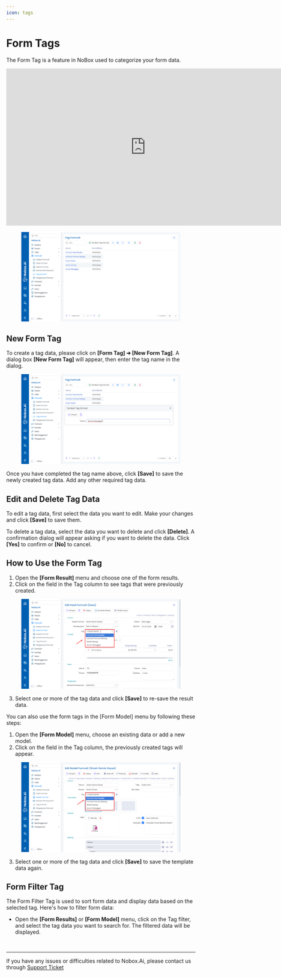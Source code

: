 ```yaml
---
icon: tags
---
```


# Form Tags

The Form Tag is a feature in NoBox used to categorize your form data.

<iframe width="742" height="418" src="https://www.youtube.com/embed/zZuBGsGfRqQ/" title="01. Instalasi NoBox Desktop" frameborder="0" allow="accelerometer; autoplay; clipboard-write; encrypted-media; gyroscope; picture-in-picture; web-share" referrerpolicy="strict-origin-when-cross-origin" allowfullscreen></iframe>

<figure><img src="../../.gitbook/assets/Tag Formulir.png" alt=""><figcaption></figcaption></figure>

## **New Form Tag**

To create a tag data, please click on **\[Form Tag] ➔ \[New Form Tag]**. A dialog box **\[New Form Tag]** will appear, then enter the tag name in the dialog.

<figure><img src="../../.gitbook/assets/Tambah Tag Formulir.png" alt=""><figcaption></figcaption></figure>

Once you have completed the tag name above, click **\[Save]** to save the newly created tag data. Add any other required tag data.

## **Edit and Delete Tag Data**

To edit a tag data, first select the data you want to edit. Make your changes and click **\[Save]** to save them.

To delete a tag data, select the data you want to delete and click **\[Delete]**. A confirmation dialog will appear asking if you want to delete the data. Click **\[Yes]** to confirm or **\[No]** to cancel.

## **How to Use the Form Tag**

1. Open the **\[Form Result]** menu and choose one of the form results.
2. Click on the field in the Tag column to see tags that were previously created.

<figure><img src="../../.gitbook/assets/Penggunaan Tag Formurlir (Hasil Formulir).png" alt=""><figcaption></figcaption></figure>

3. Select one or more of the tag data and click **\[Save]** to re-save the result data.

You can also use the form tags in the \[Form Model] menu by following these steps:

1. Open the **\[Form Model]** menu, choose an existing data or add a new model.
2. Click on the field in the Tag column, the previously created tags will appear.

<figure><img src="../../.gitbook/assets/Penggunaan Tag Formurlir.png" alt=""><figcaption></figcaption></figure>

3. Select one or more of the tag data and click **\[Save]** to save the template data again.

## **Form Filter Tag**

The Form Filter Tag is used to sort form data and display data based on the selected tag. Here's how to filter form data:

- Open the **\[Form Results]** or **\[Form Model]** menu, click on the Tag filter, and select the tag data you want to search for. The filtered data will be displayed.

<figure><img src="https://crm.nobox.ai/media/public/Knowlegde%20Base%20Indo%20Version/Formulir/Tag%20Formulir/Filter%20Tag%20Formulir.png" alt=""><figcaption></figcaption></figure>

---

If you have any issues or difficulties related to Nobox.Ai, please contact us through [Support Ticket](https://crm.nobox.ai/clients/tickets)
